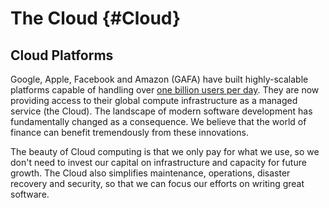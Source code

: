 The Cloud {#Cloud}
=========

Cloud Platforms
---------------

Google, Apple, Facebook and Amazon (GAFA) have built highly-scalable platforms capable of handling
over [one billion users per day](http://www.bbc.co.uk/news/world-us-canada-34082393). They are now
providing access to their global compute infrastructure as a managed service (the Cloud). The
landscape of modern software development has fundamentally changed as a consequence. We believe that
the world of finance can benefit tremendously from these innovations.

The beauty of Cloud computing is that we only pay for what we use, so we don't need to invest our
capital on infrastructure and capacity for future growth. The Cloud also simplifies maintenance,
operations, disaster recovery and security, so that we can focus our efforts on writing great
software.
